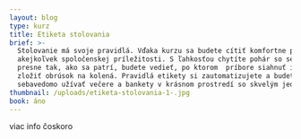 ```yaml
---
layout: blog
type: kurz
title: Etiketa stolovania
brief: >-
  Stolovanie má svoje pravidlá. Vďaka kurzu sa budete cítiť komfortne pri
  akejkoľvek spoločenskej príležitosti. S ľahkosťou chytíte pohár so sektom
  presne tak, ako sa patrí, budete vedieť, po ktorom  príbore siahnuť i ako
  zložiť obrúsok na kolená. Pravidlá etikety si zautomatizujete a budete si
  sebavedomo užívať večere a bankety v krásnom prostredí so skvelým jedlom
thumbnail: /uploads/etiketa-stolovania-1-.jpg
book: áno
---
```

viac info čoskoro
